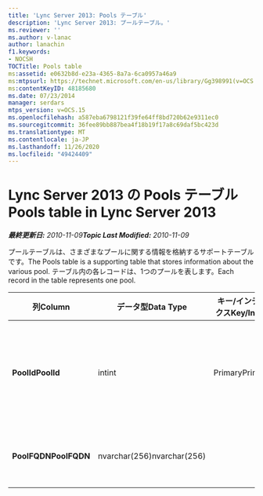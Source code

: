 ```yaml
---
title: 'Lync Server 2013: Pools テーブル'
description: 'Lync Server 2013: プールテーブル。'
ms.reviewer: ''
ms.author: v-lanac
author: lanachin
f1.keywords:
- NOCSH
TOCTitle: Pools table
ms:assetid: e0632b8d-e23a-4365-8a7a-6ca0957a46a9
ms:mtpsurl: https://technet.microsoft.com/en-us/library/Gg398991(v=OCS.15)
ms:contentKeyID: 48185680
ms.date: 07/23/2014
manager: serdars
mtps_version: v=OCS.15
ms.openlocfilehash: a587eba6798121f39fe64ff8bd720b62e9311ec0
ms.sourcegitcommit: 36fee89bb887bea4f18b19f17a8c69daf5bc423d
ms.translationtype: MT
ms.contentlocale: ja-JP
ms.lasthandoff: 11/26/2020
ms.locfileid: "49424409"
---
```

# <a name="pools-table-in-lync-server-2013"></a><span data-ttu-id="94b3f-103">Lync Server 2013 の Pools テーブル</span><span class="sxs-lookup"><span data-stu-id="94b3f-103">Pools table in Lync Server 2013</span></span>

<div data-xmlns="http://www.w3.org/1999/xhtml">

<div class="topic" data-xmlns="http://www.w3.org/1999/xhtml" data-msxsl="urn:schemas-microsoft-com:xslt" data-cs="https://msdn.microsoft.com/">

<div data-asp="https://msdn2.microsoft.com/asp">



</div>

<div id="mainSection">

<div id="mainBody"><span data-ttu-id="94b3f-104">

<span> </span></span><span class="sxs-lookup"><span data-stu-id="94b3f-104">

<span> </span></span></span>

<span data-ttu-id="94b3f-105">_**最終更新日:** 2010-11-09_</span><span class="sxs-lookup"><span data-stu-id="94b3f-105">_**Topic Last Modified:** 2010-11-09_</span></span>

<span data-ttu-id="94b3f-106">プールテーブルは、さまざまなプールに関する情報を格納するサポートテーブルです。</span><span class="sxs-lookup"><span data-stu-id="94b3f-106">The Pools table is a supporting table that stores information about the various pool.</span></span> <span data-ttu-id="94b3f-107">テーブル内の各レコードは、1つのプールを表します。</span><span class="sxs-lookup"><span data-stu-id="94b3f-107">Each record in the table represents one pool.</span></span>


<table>
<colgroup>
<col style="width: 25%" />
<col style="width: 25%" />
<col style="width: 25%" />
<col style="width: 25%" />
</colgroup>
<thead>
<tr class="header">
<th><span data-ttu-id="94b3f-108">列</span><span class="sxs-lookup"><span data-stu-id="94b3f-108">Column</span></span></th>
<th><span data-ttu-id="94b3f-109">データ型</span><span class="sxs-lookup"><span data-stu-id="94b3f-109">Data Type</span></span></th>
<th><span data-ttu-id="94b3f-110">キー/インデックス</span><span class="sxs-lookup"><span data-stu-id="94b3f-110">Key/Index</span></span></th>
<th><span data-ttu-id="94b3f-111">詳細</span><span class="sxs-lookup"><span data-stu-id="94b3f-111">Details</span></span></th>
</tr>
</thead>
<tbody>
<tr class="odd">
<td><p><span data-ttu-id="94b3f-112"><strong>PoolId</strong></span><span class="sxs-lookup"><span data-stu-id="94b3f-112"><strong>PoolId</strong></span></span></p></td>
<td><p><span data-ttu-id="94b3f-113">int</span><span class="sxs-lookup"><span data-stu-id="94b3f-113">int</span></span></p></td>
<td><p><span data-ttu-id="94b3f-114">Primary</span><span class="sxs-lookup"><span data-stu-id="94b3f-114">Primary</span></span></p></td>
<td><p><span data-ttu-id="94b3f-115">このプールを識別する一意の番号。</span><span class="sxs-lookup"><span data-stu-id="94b3f-115">Unique number identifying this pool.</span></span></p></td>
</tr>
<tr class="even">
<td><p><span data-ttu-id="94b3f-116"><strong>PoolFQDN</strong></span><span class="sxs-lookup"><span data-stu-id="94b3f-116"><strong>PoolFQDN</strong></span></span></p></td>
<td><p><span data-ttu-id="94b3f-117">nvarchar(256)</span><span class="sxs-lookup"><span data-stu-id="94b3f-117">nvarchar(256)</span></span></p></td>
<td><p> </p></td>
<td><p><span data-ttu-id="94b3f-118">プールの FQDN。</span><span class="sxs-lookup"><span data-stu-id="94b3f-118">Pool FQDN.</span></span></p></td>
</tr>
</tbody>
</table><span data-ttu-id="94b3f-119">


</div>

<span> </span>

</div>

</div>

</span><span class="sxs-lookup"><span data-stu-id="94b3f-119">


</div>

<span> </span>

</div>

</div>

</span></span></div>

